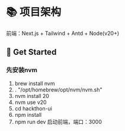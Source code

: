 # 📚 项目架构

前端：Next.js + Tailwind + Antd + Node(v20+)

## 🚀 Get Started
### 先安装nvm
1. brew install nvm
2. \. "/opt/homebrew/opt/nvm/nvm.sh"
3. nvm install 20
4. nvm use v20
5. cd hackthon-ui
6. npm install
7. npm run dev 启动前端，端口：3000
